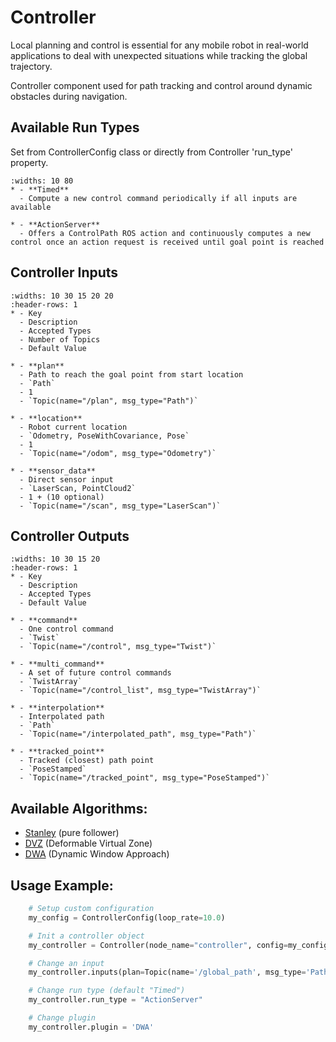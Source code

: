 # Controller

Local planning and control is essential for any mobile robot in real-world applications to deal with unexpected situations while tracking the global trajectory.

Controller component used for path tracking and control around dynamic obstacles during navigation.

## Available Run Types
Set from ControllerConfig class or directly from Controller 'run_type' property.

```{list-table}
:widths: 10 80
* - **Timed**
  - Compute a new control command periodically if all inputs are available

* - **ActionServer**
  - Offers a ControlPath ROS action and continuously computes a new control once an action request is received until goal point is reached
```

## Controller Inputs

```{list-table}
:widths: 10 30 15 20 20
:header-rows: 1
* - Key
  - Description
  - Accepted Types
  - Number of Topics
  - Default Value

* - **plan**
  - Path to reach the goal point from start location
  - `Path`
  - 1
  - `Topic(name="/plan", msg_type="Path")`

* - **location**
  - Robot current location
  - `Odometry, PoseWithCovariance, Pose`
  - 1
  - `Topic(name="/odom", msg_type="Odometry")`

* - **sensor_data**
  - Direct sensor input
  - `LaserScan, PointCloud2`
  - 1 + (10 optional)
  - `Topic(name="/scan", msg_type="LaserScan")`
```

## Controller Outputs

```{list-table}
:widths: 10 30 15 20
:header-rows: 1
* - Key
  - Description
  - Accepted Types
  - Default Value

* - **command**
  - One control command
  - `Twist`
  - `Topic(name="/control", msg_type="Twist")`

* - **multi_command**
  - A set of future control commands
  - `TwistArray`
  - `Topic(name="/control_list", msg_type="TwistArray")`

* - **interpolation**
  - Interpolated path
  - `Path`
  - `Topic(name="/interpolated_path", msg_type="Path")`

* - **tracked_point**
  - Tracked (closest) path point
  - `PoseStamped`
  - `Topic(name="/tracked_point", msg_type="PoseStamped")`
```

## Available Algorithms:

- [Stanley](../advanced/algorithms/stanley.md) (pure follower)
- [DVZ](../advanced/algorithms/dvz.md) (Deformable Virtual Zone)
- [DWA](../advanced/algorithms/dwa.md) (Dynamic Window Approach)


## Usage Example:
```python
    # Setup custom configuration
    my_config = ControllerConfig(loop_rate=10.0)

    # Init a controller object
    my_controller = Controller(node_name="controller", config=my_config)

    # Change an input
    my_controller.inputs(plan=Topic(name='/global_path', msg_type='Path'))

    # Change run type (default "Timed")
    my_controller.run_type = "ActionServer"

    # Change plugin
    my_controller.plugin = 'DWA'
```
